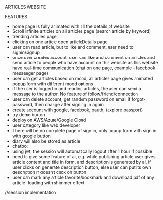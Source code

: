 ARTICLES WEBSITE

FEATURES
- home page is fully animated with all the details of website
- Scroll infinite articles on all articles page (search article by keyword)
- trending articles page,
- clicking on one article open articleDetails page
- user can read article, but to like and comment, user need to signin/signup
- once user creates account, user can like and comment on articles and send article to people who have account on this website as this website have real-time communication (chat on one page, example - facebook messenger page)
- user can get articles based on mood, all articles page gives animated popup form with different mood options
- if the user is logged in and reading articles, the user can send a message to the author. No feature of follow/friend/connection
- user can delete account, get random password on email if forgot-password, then change after signing in again
- create account with google, facebook, oauth, (explore passport)
- try demo button
- deploy on AWS/Azure/Google Cloud
- user category like web developer
- There will be no complete page of sign in, only popup form with sign in with google button
- diary will also be stored as article
- chatbot
- using jwt, the session will automatically logout after 1 hour if possible
- need to give some feature of ai, e.g. while publishing article user gives article content and title in form, and description is generated by ai, if user clicks on generate description button, else user can put its own description if doesn’t click on button
- user can mark any article favorite/bookmark and download pdf of any article
-loading with shimmer effect

//session implementation